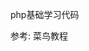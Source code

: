 <!--
@Author: 骆金参
@Date:   2017-02-27T21:21:59+08:00
@Email:  1095947440@qq.com
@Filename: README.md
@Last modified by:   骆金参
@Last modified time: 2017-03-19T20:13:39+08:00
-->

php基础学习代码

参考:
菜鸟教程
